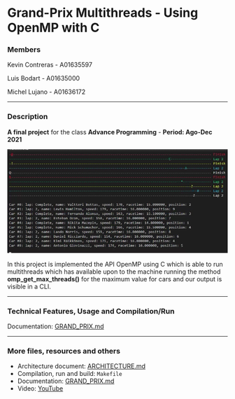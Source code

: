 # Grand-Prix Multithreads - Using OpenMP with C
### Members


Kevin Contreras - A01635597

Luis Bodart - A01635000

Michel Lujano - A01636172

***

### Description

**A final project** for the class **Advance Programming** - **Period: Ago-Dec 2021**

![Grand-Prix animation](./grandprix.gif)

In this project is implemented the API OpenMP using C which is able to run multithreads which has available upon to the machine running the method **omp_get_max_threads()** for the maximum value for cars and our output is visible in a CLI.

***

### Technical Features, Usage and Compilation/Run

Documentation: [GRAND_PRIX.md](./GRAND_PRIX.md)

***

### More files, resources and others
 	
* Architecture document: [ARCHITECTURE.md](./ARCHITECTURE.md)
* Compilation, run and build: `Makefile`
* Documentation: [GRAND_PRIX.md](./GRAND_PRIX.md)
* Video: [YouTube](#)



